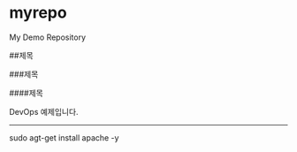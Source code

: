 # myrepo
My Demo Repository

##제목

###제목

####제목

DevOps 예제입니다.

---

sudo agt-get install apache -y

```
